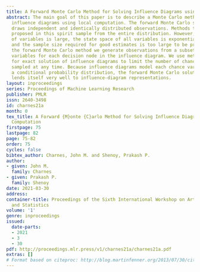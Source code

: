 ```yaml
---
title: A Forward Monte Carlo Method for Solving Influence Diagrams using local Computation
abstract: The main goal of this paper is to describe a Monte Carlo method for solving
  influence diagrams using local computation. The forward Monte Carlo sampling technique
  draws independent and identically distributed observations. Methods that have been
  proposed in this spirit sample from the entire distribution. However, when the number
  of variables is large, the state space of all variables is exponentially large,
  and the sample size required for good estimates is too large to be practical. In
  the forward Monte Carlo method we generate observations from a subset of chance
  variables for each decision node in the influence diagram. We use methods developed
  for exact solution of influence diagrams to limit the number of chance variables
  sampled at any time. Because influence diagrams model each chance variable with
  a conditional probability distribution, the forward Monte Carlo solution method
  lends itself very well to influence-diagram representations.
layout: inproceedings
series: Proceedings of Machine Learning Research
publisher: PMLR
issn: 2640-3498
id: charnes21a
month: 0
tex_title: A Forward {M}onte {C}arlo Method for Solving Influence Diagrams using local
  Computation
firstpage: 75
lastpage: 82
page: 75-82
order: 75
cycles: false
bibtex_author: Charnes, John M. and Shenoy, Prakash P.
author:
- given: John M.
  family: Charnes
- given: Prakash P.
  family: Shenoy
date: 2021-03-30
address:
container-title: Proceedings of the Sixth International Workshop on Artificial Intelligence
  and Statistics
volume: '1'
genre: inproceedings
issued:
  date-parts:
  - 2021
  - 3
  - 30
pdf: http://proceedings.mlr.press/v1/charnes21a/charnes21a.pdf
extras: []
# Format based on citeproc: http://blog.martinfenner.org/2013/07/30/citeproc-yaml-for-bibliographies/
---
```

